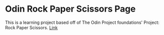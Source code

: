 # Odin Rock Paper Scissors Page

This is a learning project based off of The Odin Project foundations' Project: Rock Paper Scissors. [Link](https://www.theodinproject.com/lessons/foundations-rock-paper-scissors)

